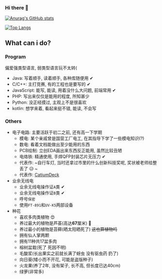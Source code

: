 ### Hi there 👋

<!--
**Catium2006/Catium2006** is a ✨ _special_ ✨ repository because its `README.md` (this file) appears on your GitHub profile.

Here are some ideas to get you started:

- 🔭 I’m currently working on ...
- 🌱 I’m currently learning ...
- 👯 I’m looking to collaborate on ...
- 🤔 I’m looking for help with ...
- 💬 Ask me about ...
- 📫 How to reach me: ...
- 😄 Pronouns: ...
- ⚡ Fun fact: ...
-->


[![Anurag's GitHub stats](https://github-readme-stats.vercel.app/api?username=Catium2006)](https://github.com/anuraghazra/github-readme-stats)

[![Top Langs](https://github-readme-stats.vercel.app/api/top-langs/?username=Catium2006&layout=compact)](https://github.com/anuraghazra/github-readme-stats)

## What can i do?

### Program
偏爱强类型语言, 弱类型语言玩不太转(  
+ Java: 写着顺手, 读着顺手, 各种库随便用 ✔   
+ C/C++: 主打竞赛, 有的工程也是要写的 ✔  
+ JavaScript: 能写, 能读, 用着没什么大问题, 前端常用 ✔  
+ PHP: 写出来仅仅是能用的程度, 所知甚少  
+ Python: 没正经摸过, 主观上不是很喜欢  
+ kotlin: 想学来着, 看起来挺不错, 能读, 不会写

### Others
+ 电子电路:
    主要活跃于初二之前, 还有高一下学期  
    + 模电: 某个亲戚曾是国营工厂电工, 在其指导下学了一些模电知识(?)  
    + 数电: 看着文档能做出至少能用的东西  
    + PCB绘制: 立创EDA画出来东西反正能用, 虽然比较丑陋  
    + 电烙铁: 精通使用, 手焊QFP封装芯片无压力 ✔  
    + 代表作: ~自行车灯, 当时还拿过市里的什么创新科技奖呢, 奖状被老师给整丢了 😥  ~
    + 代表作: [CatiumDeck](https://oshwhub.com/catium2006/CatiumDeck-V1-xiao-dian-nao)
+ 业余无线电
    + 业余无线电操作证`A`类 ✔  
    + 业余无线电操作证`B`类 ✔
    + 呼号`保密`
    + 使用`FT-891`和`UV-K5`两部设备
+ 种花
    + 喜欢多肉类植物 😍
    + 养过最大的植物是芦荟(高达**67**厘米) 🎉
    + 养过最小的植物是苔藓(晒太阳晒死了) ~~这也算植物吗~~
    + 拥有仙人掌两颗
    + 拥有11种共17盆多肉
    + 榕树盆栽(死了 死因不明)
    + 毛酸浆(长出果实之前就长满了蚜虫 没有驱虫药 扔了)
    + 向日葵(矮小而不开花, 可能是盗版种子)
    + 火龙果(养了2年, 没有架子, 长不高, 但长度已达40cm)
    + 绿萝(非常多)
